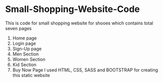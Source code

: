 # Small-Shopping-Website-Code
This is code for small shopping website for shooes which contains total seven pages
1) Home page
2) Login page
3) Sign-Up page
4) Men Section
5) Women Section
6) Kid Section
7) Buy Now Page
I used HTML, CSS, SASS and BOOTSTRAP for creating this static website
